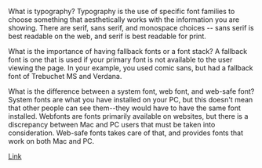 What is typography?
Typography is the use of specific font families to choose something that aesthetically works with the information you are showing. There are serif, sans serif, and monospace choices -- sans serif is best readable on the web, and serif is best readable for print.

What is the importance of having fallback fonts or a font stack?
A fallback font is one that is used if your primary font is not available to the user viewing the page. In your example, you used comic sans, but had a fallback font of Trebuchet MS and Verdana.

What is the difference between a system font, web font, and web-safe font?
System fonts are what you have installed on your PC, but this doesn't mean that other people can see them--they would have to have the same font installed. Webfonts are fonts primarily available on websites, but there is a discrepancy between Mac and PC users that must be taken into consideration. Web-safe fonts takes care of that, and provides fonts that work on both Mac and PC.

[Link](./Images/screenshot.jpg)